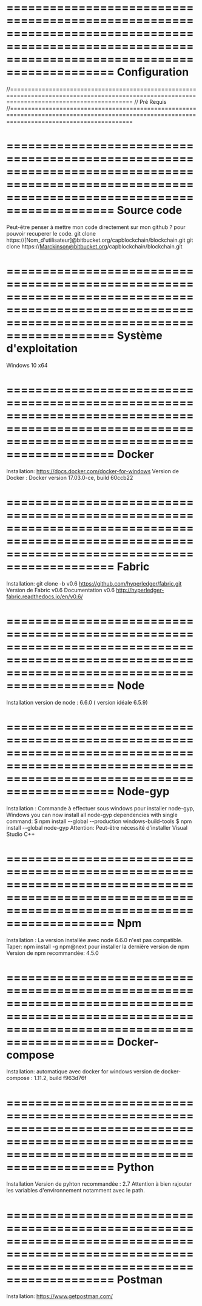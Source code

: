 =================================================================================================================================================
Configuration
=================================================================================================================================================

//===============================================================================================================================================
// Pré Requis
//===============================================================================================================================================

=================================================================================================================================================
Source code 
=================================================================================================================================================
Peut-être penser à mettre mon code directement sur mon github ? pour pouvoir recuperer le code.
git clone https://[Nom_d'utilisateur]@bitbucket.org/capblockchain/blockchain.git
git clone https://Marckinson@bitbucket.org/capblockchain/blockchain.git

=================================================================================================================================================
Système d'exploitation 
=================================================================================================================================================
Windows 10 x64 

=================================================================================================================================================
Docker 
=================================================================================================================================================
Installation: https://docs.docker.com/docker-for-windows
Version de Docker : Docker version 17.03.0-ce, build 60ccb22

=================================================================================================================================================
Fabric 
=================================================================================================================================================
Installation: git clone -b v0.6 https://github.com/hyperledger/fabric.git 
Version de Fabric  v0.6
Documentation v0.6
http://hyperledger-fabric.readthedocs.io/en/v0.6/

=================================================================================================================================================
Node 
=================================================================================================================================================
Installation
version de node : 6.6.0 ( version idéale 6.5.9)

=================================================================================================================================================
Node-gyp 
=================================================================================================================================================
Installation : Commande à effectuer sous windows pour installer node-gyp, Windows you can now install all node-gyp dependencies with single command:
$ npm install --global --production windows-build-tools
$ npm install --global node-gyp
Attention: Peut-être nécessité d'installer Visual Studio C++ 

=================================================================================================================================================
Npm 
=================================================================================================================================================
Installation : La version installée avec node 6.6.0 n'est pas compatible. Taper: npm install -g npm@next pour installer la dernière version de npm
Version de npm recommandée: 4.5.0

=================================================================================================================================================
Docker-compose
=================================================================================================================================================
Installation: automatique avec docker for windows 
version de docker-compose : 1.11.2, build f963d76f

=================================================================================================================================================
Python
=================================================================================================================================================
Installation 
Version de pyhton recommandée : 2.7
Attention à bien rajouter les variables d'environnement notamment avec le path.

=================================================================================================================================================
Postman 
=================================================================================================================================================
Installation: https://www.getpostman.com/